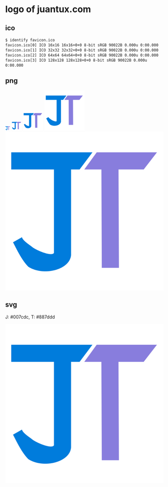 # logo of juantux.com

## ico

```
$ identify favicon.ico
favicon.ico[0] ICO 16x16 16x16+0+0 8-bit sRGB 90022B 0.000u 0:00.000
favicon.ico[1] ICO 32x32 32x32+0+0 8-bit sRGB 90022B 0.000u 0:00.000
favicon.ico[2] ICO 64x64 64x64+0+0 8-bit sRGB 90022B 0.000u 0:00.000
favicon.ico[3] ICO 128x128 128x128+0+0 8-bit sRGB 90022B 0.000u 0:00.000
```

## png

![](juantu.16.png)
![](juantu.32.png)
![](juantu.64.png)
![](juantu.128.png)
![](juantu.png)

## svg

J: #007cdc, T: #887ddd

![](juantu.svg)
